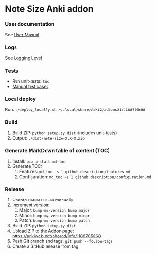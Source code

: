# Note Size Anki addon

### User documentation

See [User Manual](description/user_manual.md)

### Logs

See [Logging Level](description/configuration.md#logging-level)

### Tests

- Run unit-tests: `tox`
- [Manual test cases](docs/manual_test_cases.md)

### Local deploy

Run: `./deploy_locally.sh ~/.local/share/Anki2/addons21/1188705668`

### Build

1. Build ZIP: `python setup.py dist` (includes unit-tests)
2. Output: `./dist/note-size-X.X-X.zip`

### Generate MarkDown table of content (TOC)

1. Install: `pip install md-toc`
2. Generate TOC:
    1. Features: `md_toc -s 1 github description/features.md`
    2. Configuration: `md_toc -s 1 github description/configuration.md`

### Release

1. Update `CHANGELOG.md` manually
2. Increment version:
    1. Major: `bump-my-version bump major`
    2. Minor: `bump-my-version bump minor`
    3. Patch: `bump-my-version bump patch`
3. Build ZIP: `python setup.py dist`
4. Upload ZIP to the Addon page: https://ankiweb.net/shared/info/1188705668
5. Push Git branch and tags: `git push --follow-tags`
6. Create a GitHub release from tag
